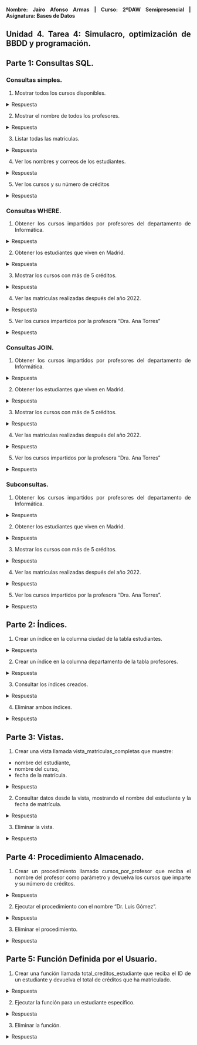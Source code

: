 <div align="justify">

#### **Nombre: Jairo Afonso Armas | Curso: 2ºDAW Semipresencial | Asignatura: Bases de Datos** 

## **Unidad 4. Tarea 4: Simulacro, optimización de BBDD y programación.**

## Parte 1: Consultas SQL. 

### Consultas simples.

1. Mostrar todos los cursos disponibles.

<details>
<summary>Respuesta</summary>

SELECT * FROM `cursos`;

| id | nombre               | profesor_id | creditos |
|----|----------------------|-------------|----------|
| 1  | Álgebra Lineal       | 1           | 6        |
| 2  | Programación I       | 2           | 5        |
| 3  | Mecánica Clásica     | 3           | 6        |
| 4  | Estructuras de Datos | 2           | 5        |
| 5  | Cálculo I            | 1           | 6        |

</details>

2. Mostrar el nombre de todos los profesores.

<details>
<summary>Respuesta</summary>

SELECT nombre FROM `profesores`;

| nombre           |
|------------------|
| Dra. Ana Torres  |
| Dr. Luis Gmez    |
| Dra. Marta Daz   |


</details>


3. Listar todas las matrículas.

<details>
<summary>Respuesta</summary>

SELECT * FROM `matriculas`;

| id | estudiante_id | curso_id | fecha       |
|----|---------------|----------|-------------|
| 1  | 1             | 1        | 2021-09-01  |
| 2  | 2             | 2        | 2022-09-01  |
| 3  | 3             | 3        | 2023-09-02  |
| 4  | 4             | 4        | 2024-09-03  |
| 5  | 1             | 5        | 2020-09-04  |
| 6  | 2             | 4        | 2022-09-05  |
| 7  | 3             | 1        | 2023-09-06  |
| 8  | 4             | 2        | 2024-09-06  |

</details>


4. Ver los nombres y correos de los estudiantes.

<details>
<summary>Respuesta</summary>

SELECT nombre, email FROM estudiantes;

| nombre         | email          |
|----------------|----------------|
| Maria Lpez      | maria@uni.edu  |
| Juan Prez      | juan@uni.edu   |
| Lucia Fernndez  | lucia@uni.edu  |
| Carlos Ruiz    | carlos@uni.edu |

</details>


5. Ver los cursos y su número de créditos

<details>
<summary>Respuesta</summary>

SELECT nombre, creditos FROM cursos;

| nombre               | creditos |
|----------------------|----------|
| Algebra Lineal        | 6        |
| Programacion I        | 5        |
| Mecanica Clasica      | 6        |
| Estructuras de Datos  | 5        |
| Calculo I             | 6        |

</details>

### Consultas WHERE.

1. Obtener los cursos impartidos por profesores del departamento de Informática.

<details>
<summary>Respuesta</summary>

```
SELECT
  p.nombre AS Nombre_Profesor,
  c.nombre AS Nombre_Curso, 
  p.departamento AS Nombre_Dpto
FROM profesores p, cursos c
WHERE c.profesor_id = p.id
AND p.departamento = 'Informatica';
```

| Nombre_Profesor  | Nombre_Curso           | Nombre_Dpto |
|------------------|------------------------|--------------|
| Dr. Luis Gomez   | Programacion I         | Informatica  |
| Dr. Luis Gomez   | Estructuras de Datos   | Informatica  |

</details>

2. Obtener los estudiantes que viven en Madrid.

<details>
<summary>Respuesta</summary>

```
SELECT
  e.nombre AS Nombre_Estudiante,
  e.ciudad AS Nombre_Ciudad 
FROM estudiantes e
WHERE ciudad = 'Madrid';
```

| Nombre_Estudiante | Nombre_Ciudad |
|--------------------|----------------|
| Maria Lopez        | Madrid         |


</details>

3. Mostrar los cursos con más de 5 créditos.

<details>
<summary>Respuesta</summary>

```
SELECT * FROM cursos
WHERE cursos.creditos > 5;
```

| id | nombre            | profesor_id | creditos |
|----|-------------------|-------------|----------|
| 1  | Algebra Lineal    | 1           | 6        |
| 3  | Mecanica Clasica  | 3           | 6        |
| 5  | Calculo I         | 1           | 6        |

</details>

4. Ver las matrículas realizadas después del año 2022.

<details>
<summary>Respuesta</summary>

```
SELECT * FROM matriculas
WHERE fecha > '2022-12-31';
```
  
| id | estudiante_id | curso_id | fecha       |
|----|---------------|----------|-------------|
| 3  | 3             | 3        | 2023-09-02  |
| 4  | 4             | 4        | 2024-09-03  |
| 7  | 3             | 1        | 2023-09-06  |
| 8  | 4             | 2        | 2024-09-06  |
</details>

5. Ver los cursos impartidos por la profesora “Dra. Ana Torres”

<details>
<summary>Respuesta</summary>

```
SELECT
  p.nombre AS Nombre_Profesor,
  c.nombre AS Nombre_Curso
FROM cursos c, profesores p
WHERE c.profesor_id = p.id
AND p.nombre = 'Dra. Ana Torres';
```

| Nombre_Profesor   | Nombre_Curso   |
|-------------------|----------------|
| Dra. Ana Torres   | Algebra Lineal |
| Dra. Ana Torres   | Calculo I      |

</details>


### Consultas JOIN.

1. Obtener los cursos impartidos por profesores del departamento de Informática.

<details>
<summary>Respuesta</summary>
  
```
SELECT
  p.nombre AS Nombre_Profesor, 
  c.nombre AS Nombre_Curso, 
  p.departamento AS Nombre_Dpto
FROM cursos c
JOIN profesores p ON c.profesor_id = p.id
WHERE p.departamento = 'Informatica';
```

| Nombre_Profesor  | Nombre_Curso           | Nombre_Dpto |
|------------------|------------------------|--------------|
| Dr. Luis Gomez   | Programacion I         | Informatica  |
| Dr. Luis Gomez   | Estructuras de Datos   | Informatica  |

</details>

2. Obtener los estudiantes que viven en Madrid.

<details>
<summary>Respuesta</summary>

```
NO ES POSIBLE HACER UN JOIN EN ESTA CONSULTA, SOLO UNA TABLA.

SELECT
  e.nombre AS Nombre_Estudiante,
  e.ciudad AS Nombre_Ciudad 
FROM estudiantes e
WHERE ciudad = 'Madrid';
```

| Nombre_Estudiante | Nombre_Ciudad |
|--------------------|----------------|
| Maria Lopez        | Madrid         |

</details>

3. Mostrar los cursos con más de 5 créditos.

<details>
<summary>Respuesta</summary>


```
NO ES POSIBLE HACER UN JOIN EN ESTA CONSULTA, SOLO UNA TABLA.

SELECT * FROM cursos
WHERE cursos.creditos > 5;
```

| id | nombre            | profesor_id | creditos |
|----|-------------------|-------------|----------|
| 1  | Algebra Lineal    | 1           | 6        |
| 3  | Mecanica Clasica  | 3           | 6        |
| 5  | Calculo I         | 1           | 6        |

</details>

4. Ver las matrículas realizadas después del año 2022.

<details>
<summary>Respuesta</summary>

```
SELECT * FROM matriculas
WHERE fecha > '2022-12-31';
```

| id | estudiante_id | curso_id | fecha       |
|----|---------------|----------|-------------|
| 3  | 3             | 3        | 2023-09-02  |
| 4  | 4             | 4        | 2024-09-03  |
| 7  | 3             | 1        | 2023-09-06  |
| 8  | 4             | 2        | 2024-09-06  |

</details>

5. Ver los cursos impartidos por la profesora “Dra. Ana Torres”

<details>
<summary>Respuesta</summary>

```
SELECT
  p.nombre AS Nombre_Profesor,
  c.nombre AS Nombre_Curso 
FROM cursos c
JOIN profesores p ON c.profesor_id = p.id
WHERE p.nombre = 'Dra. Ana Torres';
```

| Nombre_Profesor   | Nombre_Curso   |
|-------------------|----------------|
| Dra. Ana Torres   | Algebra Lineal |
| Dra. Ana Torres   | Calculo I      |

</details>

### Subconsultas.

1. Obtener los cursos impartidos por profesores del departamento de Informática.

<details>
<summary>Respuesta</summary>

```
SELECT
  (SELECT	p.nombre FROM profesores p WHERE p.id = c.profesor_id) AS Nombre_Profesor,
  c.nombre AS Nombre_Curso,
  (SELECT	p.departamento FROM profesores p WHERE p.id = c.profesor_id) AS Nombre_Dpto
FROM cursos c WHERE profesor_id IN
	(SELECT id FROM profesores
	WHERE departamento = 'Informatica');
```
| Nombre_Profesor  | Nombre_Curso           | Nombre_Dpto |
|------------------|------------------------|--------------|
| Dr. Luis Gomez   | Programacion I         | Informatica  |
| Dr. Luis Gomez   | Estructuras de Datos   | Informatica  |



</details>

2. Obtener los estudiantes que viven en Madrid.

<details>
<summary>Respuesta</summary>

```
SELECT * FROM estudiantes e
WHERE e.ciudad = 
	(SELECT ciudad FROM estudiantes 
     WHERE ciudad = 'Madrid');
```

| id | nombre       | email          | ciudad |
|----|--------------|----------------|--------|
| 1  | Maria Lopez  | maria@uni.edu  | Madrid |


</details>

3. Mostrar los cursos con más de 5 créditos.

<details>
<summary>Respuesta</summary>

```
SELECT * FROM cursos c WHERE c.id IN
	(SELECT c.id FROM cursos c WHERE c.creditos > 5);
```

| id | nombre           | profesor_id | creditos |
|----|------------------|-------------|----------|
| 1  | Algebra Lineal   | 1           | 6        |
| 3  | Mecanica Clasica | 3           | 6        |
| 5  | Calculo I        | 1           | 6        |



</details>

4. Ver las matrículas realizadas después del año 2022.

<details>
<summary>Respuesta</summary>

```
SELECT * FROM matriculas m WHERE m.id IN 
	(SELECT m.id FROM matriculas m 
    WHERE m.fecha > '2022-12-31');
```

| id | estudiante_id | curso_id | fecha       |
|----|---------------|----------|-------------|
| 3  | 3             | 3        | 2023-09-02  |
| 4  | 4             | 4        | 2024-09-03  |
| 7  | 3             | 1        | 2023-09-06  |
| 8  | 4             | 2        | 2024-09-06  |

</details>

5. Ver los cursos impartidos por la profesora “Dra. Ana Torres”.

<details>
<summary>Respuesta</summary>

```
SELECT c.*, 
	(SELECT p.nombre FROM profesores p WHERE p.id = c.profesor_id) AS Nombre_Profesor
FROM cursos c
WHERE profesor_id IN 
  (SELECT p.id FROM profesores p 
  WHERE p.nombre = 'Dra. Ana Torres');
```

| id | nombre         | profesor_id | creditos | Nombre_Profesor  |
|----|----------------|-------------|----------|------------------|
| 1  | Algebra Lineal | 1           | 6        | Dra. Ana Torres  |
| 5  | Calculo I      | 1           | 6        | Dra. Ana Torres  |


</details>

## Parte 2: Índices.

1. Crear un índice en la columna ciudad de la tabla estudiantes.

<details>
<summary>Respuesta</summary>

```
CREATE INDEX idx_ciudad ON estudiantes(ciudad);
```

</details>

2. Crear un índice en la columna departamento de la tabla profesores.

<details>
<summary>Respuesta</summary>

```
CREATE INDEX idx_dpto ON profesores(departamento);
```
</details>

3. Consultar los índices creados.

<details>
<summary>Respuesta</summary>

```
SHOW INDEX FROM `estudiantes`;
```

| Tabla      | Seq_in_index | Nombre_indice | Columna | Orden | Longitud | Nulo | Tipo_indice | Único | Comentario |
|------------|--------------|----------------|---------|-------|----------|------|--------------|--------|-------------|
| estudiantes | 0            | PRIMARY        | id      | A     | 4        | NULL | BTREE        | YES    | NULL        |
| estudiantes | 1            | idx_ciudad     | ciudad  | A     | 4        | YES  | BTREE        | YES    | NULL        |

```
SHOW INDEX FROM `profesores`;
```

| Tabla      | Seq_in_index | Nombre_indice | Columna      | Orden | Longitud | Nulo | Tipo_indice | Único | Comentario |
|------------|---------------|----------------|--------------|-------|----------|------|--------------|--------|-------------|
| profesores | 0             | PRIMARY        | id           | A     | 3        | NULL | BTREE        | YES    | NULL        |
| profesores | 1             | idx_dpto       | departamento | A     | 3        | NULL | BTREE        | YES    | NULL        |


</details>

4. Eliminar ambos índices.

<details>
<summary>Respuesta</summary>

```
DROP INDEX idx_ciudad ON `estudiantes`;
```

| Tabla      | Seq_in_index | Nombre_indice | Columna | Orden | Longitud | Nulo | Tipo_indice | Único | Comentario |
|------------|--------------|----------------|---------|-------|----------|------|--------------|--------|-------------|
| estudiantes | 0            | PRIMARY        | id      | A     | 4        | NULL | BTREE        | YES    | NULL        |

```
DROP INDEX idx_dpto ON `profesores`;
```

| Tabla      | Seq_in_index | Nombre_indice | Columna      | Orden | Longitud | Nulo | Tipo_indice | Único | Comentario |
|------------|---------------|----------------|--------------|-------|----------|------|--------------|--------|-------------|
| profesores | 0             | PRIMARY        | id           | A     | 3        | NULL | BTREE        | YES    | NULL        |

</details>

## Parte 3: Vistas.

1. Crear una vista llamada vista_matriculas_completas que muestre:

- nombre del estudiante,
- nombre del curso,
- fecha de la matrícula.

<details>
<summary>Respuesta</summary>

</details>

2. Consultar datos desde la vista, mostrando el nombre del estudiante y la fecha de matrícula.

<details>
<summary>Respuesta</summary>

</details>

3. Eliminar la vista.

<details>
<summary>Respuesta</summary>

</details>

## Parte 4: Procedimiento Almacenado.

1. Crear un procedimiento llamado cursos_por_profesor que reciba el nombre del profesor como parámetro y devuelva los cursos que imparte y su número de créditos.

<details>
<summary>Respuesta</summary>

</details>

2. Ejecutar el procedimiento con el nombre “Dr. Luis Gómez”.

<details>
<summary>Respuesta</summary>

</details>

3. Eliminar el procedimiento.

<details>
<summary>Respuesta</summary>

</details>

## Parte 5: Función Definida por el Usuario.

1. Crear una función llamada total_creditos_estudiante que reciba el ID de un estudiante y devuelva el total de créditos que ha matriculado.

<details>
<summary>Respuesta</summary>

</details>

2. Ejecutar la función para un estudiante específico.

<details>
<summary>Respuesta</summary>

</details>

3. Eliminar la función.

<details>
<summary>Respuesta</summary>

</details>


</div>

